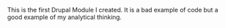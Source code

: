 This is the first Drupal Module I created. It is a bad example of code but a good example of my analytical thinking.
